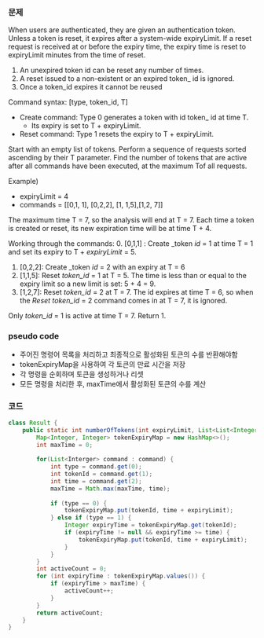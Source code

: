 ### 문제
When users are authenticated, they are given an authentication token. Unless a token is reset, it expires after a system-wide expiryLimit. If a reset request is received at or before the expiry time, the expiry time is reset to expiryLimit minutes from the time of reset.
1. An unexpired token id can be reset any number of times.
2. A reset issued to a non-existent or an expired token_ id is ignored. 
3. Once a token_id expires it cannot be reused


Command syntax: [type, token_id, T]
- Create command: Type 0 generates a token with id token_ id at time T.
  - Its expiry is set to T + expiryLimit.
- Reset command: Type 1 resets the expiry to T + expiryLimit.

Start with an empty list of tokens. Perform a sequence of requests sorted ascending by their T parameter. Find the number of tokens that are active after all commands have been executed, at the maximum Tof all requests.

Example)
- expiryLimit = 4
- commands = [[0,1, 1], [0,2,2], [1, 1,5],[1,2, 7]]

The maximum time T = 7, so the analysis will end at T = 7. Each time a token is created or reset, its new expiration time will be at time T + 4.

Working through the commands: 
0. [0,1,1] : Create _token _id_ = 1 at time T = 1 and set its expiry to T + _expiryLimit_ = 5.
1. [0,2,2]: Create _token _id_ = 2 with an expiry at T = 6
2. [1,1,5]: Reset _token_id_ = 1 at T = 5. The time is less than or equal to the expiry limit so a new limit is set: 5 + 4 = 9.
3. [1,2,7]: Reset _token_id_ = 2 at T = 7. The id expires at time T = 6, so when the _Reset token_id_ = 2 command comes in at T = 7, it is ignored.


Only _token_id_ = 1 is active at time T = 7. Return 1.

### pseudo code
- 주어진 명령어 목록을 처리하고 최종적으로 활성화된 토큰의 수를 반환해야함
- tokenExpiryMap을 사용하여 각 토큰의 만료 시간을 저장
- 각 명령을 순회하며 토큰을 생성하거나 리셋
- 모든 명령을 처리한 후, maxTime에서 활성화된 토큰의 수를 계산

### 코드
```java
class Result {
    public static int numberOfTokens(int expiryLimit, List<List<Integer>> commands) {
        Map<Integer, Integer> tokenExpiryMap = new HashMap<>();
        int maxTime = 0;
        
        for(List<Interger> command : command) {
            int type = command.get(0);
            int tokenId = command.get(1);
            int time = command.get(2);
            maxTime = Math.max(maxTime, time);
            
            if (type == 0) {
                tokenExpiryMap.put(tokenId, time + expiryLimit);
            } else if (type == 1) {
                Integer expiryTime = tokenExpiryMap.get(tokenId);
                if (expiryTime != null && expiryTime >= time) {
                    tokenExpiryMap.put(tokenId, time + expiryLimit);
                }
            }
        }
        int activeCount = 0;
        for (int expiryTime : tokenExpiryMap.values()) {
            if (expiryTime > maxTime) {
                activeCount++;
            }
        }
        return activeCount;
    }
}
```